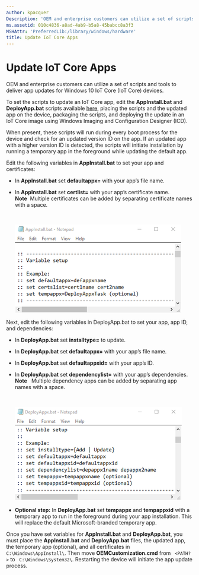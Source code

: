 ```yaml
---
author: kpacquer
Description: 'OEM and enterprise customers can utilize a set of scripts and tools to deliver app updates for Windows 10 IoT Core (IoT Core) devices.'
ms.assetid: 010c4836-a8ad-4ab9-b5a8-45babcc8a3f3
MSHAttr: 'PreferredLib:/library/windows/hardware'
title: Update IoT Core Apps
---
```


# Update IoT Core Apps


OEM and enterprise customers can utilize a set of scripts and tools to deliver app updates for Windows 10 IoT Core (IoT Core) devices.

To set the scripts to update an IoT Core app, edit the **AppInstall.bat** and **DeployApp.bat** scripts available [here](https://github.com/ms-iot/samples), placing the scripts and the updated app on the device, packaging the scripts, and deploying the update in an IoT Core image using Windows Imaging and Configuration Designer (ICD).

When present, these scripts will run during every boot process for the device and check for an updated version ID on the app. If an updated app with a higher version ID is detected, the scripts will initiate installation by running a temporary app in the foreground while updating the default app.

Edit the following variables in **AppInstall.bat** to set your app and certificates:

-   In **AppInstall.bat** set **defaultappx=** with your app’s file name.
-   In **AppInstall.bat** set **certlist=** with your app’s certificate name.
    **Note**  Multiple certificates can be added by separating certificate names with a space.

     

    ![appinstall.bat screenshot](images/appinstall.png)

Next, edit the following variables in DeployApp.bat to set your app, app ID, and dependencies:

-   In **DeployApp.bat** set **installtype=** to update.
-   In **DeployApp.bat** set **defaultappx=** with your app’s file name.
-   In **DeployApp.bat** set **defaultappxid=** with your app’s ID.
-   In **DeployApp.bat** set **dependencylist=** with your app’s dependencies.
    **Note**   Multiple dependency apps can be added by separating app names with a space.

     

    ![deployappx.bat screenshot](images/deployapp.png)
-   **Optional step:** In **DeployApp.bat** set **tempappx** and **tempappxid** with a temporary app to run in the foreground during your app installation. This will replace the default Microsoft-branded temporary app.

Once you have set variables for **AppInstall.bat** and **DeployApp.bat**, you must place the **AppInstall.bat** and **DeployApp.bat** files, the updated app, the temporary app (optional), and all certificates in ` C:\Windows\AppInstall\`. Then move **OEMCustomization.cmd** from ` <PATH?>` to ` C:\Windows\System32\`. Restarting the device will initiate the app update process.

 

 





